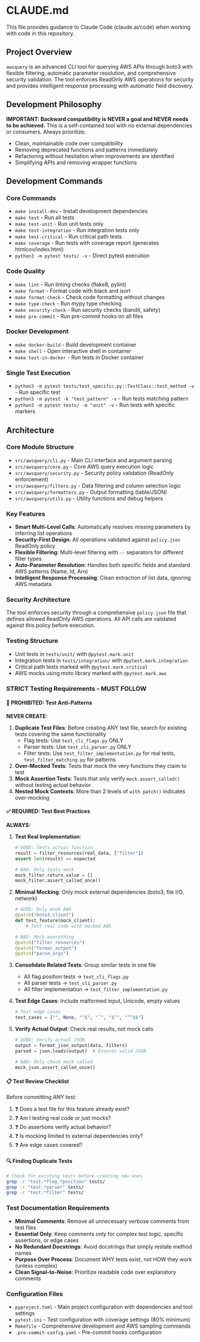 # CLAUDE.md

This file provides guidance to Claude Code (claude.ai/code) when working with code in this repository.

## Project Overview

`awsquery` is an advanced CLI tool for querying AWS APIs through boto3 with flexible filtering, automatic parameter resolution, and comprehensive security validation. The tool enforces ReadOnly AWS operations for security and provides intelligent response processing with automatic field discovery.

## Development Philosophy

**IMPORTANT: Backward compatibility is NEVER a goal and NEVER needs to be achieved.** This is a self-contained tool with no external dependencies or consumers. Always prioritize:
- Clean, maintainable code over compatibility
- Removing deprecated functions and patterns immediately
- Refactoring without hesitation when improvements are identified
- Simplifying APIs and removing wrapper functions

## Development Commands

### Core Commands
- `make install-dev` - Install development dependencies
- `make test` - Run all tests 
- `make test-unit` - Run unit tests only
- `make test-integration` - Run integration tests only
- `make test-critical` - Run critical path tests
- `make coverage` - Run tests with coverage report (generates htmlcov/index.html)
- `python3 -m pytest tests/ -v` - Direct pytest execution

### Code Quality
- `make lint` - Run linting checks (flake8, pylint)
- `make format` - Format code with black and isort
- `make format-check` - Check code formatting without changes
- `make type-check` - Run mypy type checking
- `make security-check` - Run security checks (bandit, safety)
- `make pre-commit` - Run pre-commit hooks on all files

### Docker Development
- `make docker-build` - Build development container
- `make shell` - Open interactive shell in container
- `make test-in-docker` - Run tests in Docker container

### Single Test Execution
- `python3 -m pytest tests/test_specific.py::TestClass::test_method -v` - Run specific test
- `python3 -m pytest -k "test_pattern" -v` - Run tests matching pattern
- `python3 -m pytest tests/ -m "unit" -v` - Run tests with specific markers

## Architecture

### Core Module Structure
- `src/awsquery/cli.py` - Main CLI interface and argument parsing
- `src/awsquery/core.py` - Core AWS query execution logic
- `src/awsquery/security.py` - Security policy validation (ReadOnly enforcement)
- `src/awsquery/filters.py` - Data filtering and column selection logic
- `src/awsquery/formatters.py` - Output formatting (table/JSON)
- `src/awsquery/utils.py` - Utility functions and debug helpers

### Key Features
- **Smart Multi-Level Calls**: Automatically resolves missing parameters by inferring list operations
- **Security-First Design**: All operations validated against `policy.json` ReadOnly policy
- **Flexible Filtering**: Multi-level filtering with `--` separators for different filter types
- **Auto-Parameter Resolution**: Handles both specific fields and standard AWS patterns (Name, Id, Arn)
- **Intelligent Response Processing**: Clean extraction of list data, ignoring AWS metadata

### Security Architecture
The tool enforces security through a comprehensive `policy.json` file that defines allowed ReadOnly AWS operations. All API calls are validated against this policy before execution.

### Testing Structure
- Unit tests in `tests/unit/` with `@pytest.mark.unit`
- Integration tests in `tests/integration/` with `@pytest.mark.integration`
- Critical path tests marked with `@pytest.mark.critical`
- AWS mocks using moto library marked with `@pytest.mark.aws`

### STRICT Testing Requirements - MUST FOLLOW

#### 🚫 PROHIBITED: Test Anti-Patterns
**NEVER CREATE:**
1. **Duplicate Test Files**: Before creating ANY test file, search for existing tests covering the same functionality
   - Flag tests: Use `test_cli_flags.py` ONLY
   - Parser tests: Use `test_cli_parser.py` ONLY
   - Filter tests: Use `test_filter_implementation.py` for real tests, `test_filter_matching.py` for patterns
2. **Over-Mocked Tests**: Tests that mock the very functions they claim to test
3. **Mock Assertion Tests**: Tests that only verify `mock.assert_called()` without testing actual behavior
4. **Nested Mock Contexts**: More than 2 levels of `with patch()` indicates over-mocking

#### ✅ REQUIRED: Test Best Practices
**ALWAYS:**
1. **Test Real Implementation**:
   ```python
   # GOOD: Tests actual function
   result = filter_resources(real_data, ["filter"])
   assert len(result) == expected

   # BAD: Only tests mock
   mock_filter.return_value = []
   mock_filter.assert_called_once()
   ```

2. **Minimal Mocking**: Only mock external dependencies (boto3, file I/O, network)
   ```python
   # GOOD: Only mock AWS
   @patch("boto3.client")
   def test_feature(mock_client):
       # Test real code with mocked AWS

   # BAD: Mock everything
   @patch("filter_resources")
   @patch("format_output")
   @patch("parse_args")
   ```

3. **Consolidate Related Tests**: Group similar tests in one file
   - All flag position tests → `test_cli_flags.py`
   - All parser tests → `test_cli_parser.py`
   - All filter implementation → `test_filter_implementation.py`

4. **Test Edge Cases**: Include malformed input, Unicode, empty values
   ```python
   # Test edge cases
   test_cases = ["", None, "^$", "ˆ", "$^", "^^$$"]
   ```

5. **Verify Actual Output**: Check real results, not mock calls
   ```python
   # GOOD: Verify actual JSON
   output = format_json_output(data, filters)
   parsed = json.loads(output)  # Ensures valid JSON

   # BAD: Only check mock called
   mock_json.assert_called_once()
   ```

#### 📋 Test Review Checklist
Before committing ANY test:
1. ❓ Does a test file for this feature already exist?
2. ❓ Am I testing real code or just mocks?
3. ❓ Do assertions verify actual behavior?
4. ❓ Is mocking limited to external dependencies only?
5. ❓ Are edge cases covered?

#### 🔍 Finding Duplicate Tests
```bash
# Check for existing tests before creating new ones
grep -r "test.*flag.*position" tests/
grep -r "test.*parser" tests/
grep -r "test.*filter" tests/
```

### Test Documentation Requirements
- **Minimal Comments**: Remove all unnecessary verbose comments from test files
- **Essential Only**: Keep comments only for complex test logic, specific assertions, or edge cases
- **No Redundant Docstrings**: Avoid docstrings that simply restate method names
- **Purpose Over Process**: Document WHY tests exist, not HOW they work (unless complex)
- **Clean Signal-to-Noise**: Prioritize readable code over explanatory comments

### Configuration Files
- `pyproject.toml` - Main project configuration with dependencies and tool settings
- `pytest.ini` - Test configuration with coverage settings (80% minimum)
- `Makefile` - Comprehensive development and AWS sampling commands
- `.pre-commit-config.yaml` - Pre-commit hooks configuration